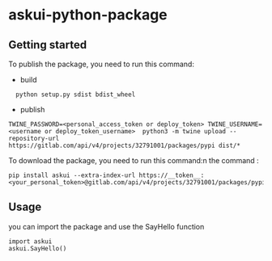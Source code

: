 # askui-python-package

## Getting started
To publish the package, you need to run this command: 
- build

```shell
  python setup.py sdist bdist_wheel
```

- publish 
 ```shell
 TWINE_PASSWORD=<personal_access_token or deploy_token> TWINE_USERNAME=<username or deploy_token_username>  python3 -m twine upload --repository-url https://gitlab.com/api/v4/projects/32791001/packages/pypi dist/*
```

To download the package, you need to run this command:n the command : 
  ```shell
pip install askui --extra-index-url https://__token__:<your_personal_token>@gitlab.com/api/v4/projects/32791001/packages/pypi/simple
```
## Usage

you can import the package and use the SayHello function 

  ```shell
import askui
askui.SayHello()
```

